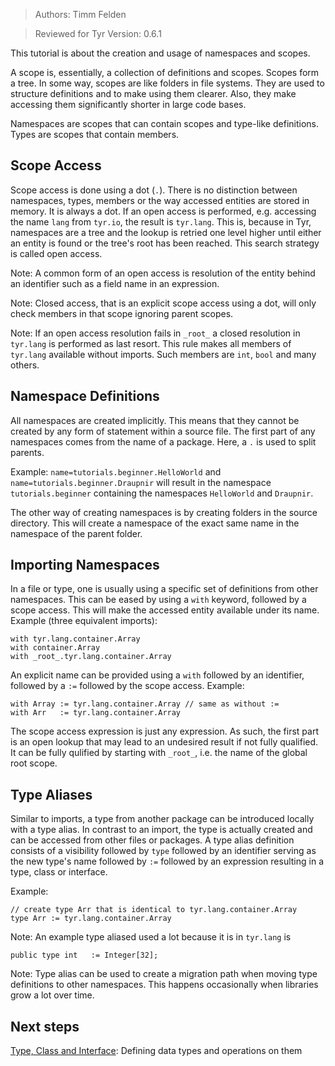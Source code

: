 > Authors: Timm Felden

> Reviewed for Tyr Version: 0.6.1

This tutorial is about the creation and usage of namespaces and scopes.

A scope is, essentially, a collection of definitions and scopes.
Scopes form a tree.
In some way, scopes are like folders in file systems.
They are used to structure definitions and to make using them clearer.
Also, they make accessing them significantly shorter in large code bases.

Namespaces are scopes that can contain scopes and type-like definitions.
Types are scopes that contain members.


## Scope Access

Scope access is done using a dot (```.```).
There is no distinction between namespaces, types, members or the way accessed entities are stored in memory.
It is always a dot.
If an open access is performed, e.g. accessing the name ```lang``` from ```tyr.io```, the result is ```tyr.lang```.
This is, because in Tyr, namespaces are a tree and the lookup is retried one level higher until either an entity is found or the tree's root has been reached.
This search strategy is called open access.

Note: A common form of an open access is resolution of the entity behind an identifier such as a field name in an expression.

Note: Closed access, that is an explicit scope access using a dot, will only check members in that scope ignoring parent scopes.

Note: If an open access resolution fails in ```_root_``` a closed resolution in ```tyr.lang``` is performed as last resort.
This rule makes all members of ```tyr.lang``` available without imports.
Such members are ```int```, ```bool``` and many others.


## Namespace Definitions

All namespaces are created implicitly.
This means that they cannot be created by any form of statement within a source file.
The first part of any namespaces comes from the name of a package.
Here, a ```.``` is used to split parents.

Example:
```name=tutorials.beginner.HelloWorld``` and ```name=tutorials.beginner.Draupnir``` will result in the namespace ```tutorials.beginner``` containing the namespaces ```HelloWorld``` and ```Draupnir```.

The other way of creating namespaces is by creating folders in the source directory.
This will create a namespace of the exact same name in the namespace of the parent folder.


## Importing Namespaces

In a file or type, one is usually using a specific set of definitions from other namespaces.
This can be eased by using a ```with``` keyword, followed by a scope access.
This will make the accessed entity available under its name.
Example (three equivalent imports):
```
with tyr.lang.container.Array
with container.Array
with _root_.tyr.lang.container.Array
```

An explicit name can be provided using a ```with``` followed by an identifier, followed by a ```:=``` followed by the scope access.
Example:
```
with Array := tyr.lang.container.Array // same as without :=
with Arr   := tyr.lang.container.Array
```

The scope access expression is just any expression.
As such, the first part is an open lookup that may lead to an undesired result if not fully qualified.
It can be fully qulified by starting with ```_root_```, i.e. the name of the global root scope.


## Type Aliases

Similar to imports, a type from another package can be introduced locally with a type alias.
In contrast to an import, the type is actually created and can be accessed from other files or packages.
A type alias definition consists of a visibility followed by ```type``` followed by an identifier serving as the new type's name followed by ```:=``` followed by an expression resulting in a type, class or interface.

Example:
```
// create type Arr that is identical to tyr.lang.container.Array
type Arr := tyr.lang.container.Array
```
Note: An example type aliased used a lot because it is in ```tyr.lang``` is
```
public type int   := Integer[32];
```

Note: Type alias can be used to create a migration path when moving type definitions to other namespaces.
This happens occasionally when libraries grow a lot over time.


## Next steps

[Type, Class and Interface](https://github.com/tyr-lang/tutorials/tree/master/beginner/TypeClassInterface): Defining data types and operations on them
